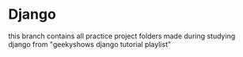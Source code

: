 # Django
this branch contains all practice project folders made during studying django from "geekyshows django tutorial playlist"
